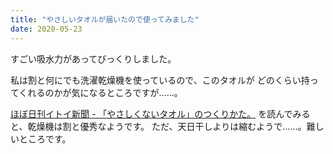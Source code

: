 ```yaml
---
title: "やさしいタオルが届いたので使ってみました"
date: 2020-05-23
---
```


すごい吸水力があってびっくりしました。

私は割と何にでも洗濯乾燥機を使っているので、このタオルが
どのくらい持ってくれるのかが気になるところですが……。

[ほぼ日刊イトイ新聞 - 「やさしくないタオル」のつくりかた。](https://www.1101.com/yasashikunaitowel/index.html)
を読んでみると、乾燥機は割と優秀なようです。
ただ、天日干しよりは縮むようで……。難しいところです。

